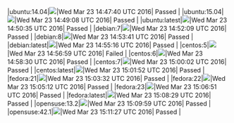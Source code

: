 |ubuntu:14.04|![](https://cdn.rawgit.com/Neilpang/letest/master/status/ubuntu-14.04.svg?1458744460)|Wed Mar 23 14:47:40 UTC 2016| Passed |
|ubuntu:15.04|![](https://cdn.rawgit.com/Neilpang/letest/master/status/ubuntu-15.04.svg?1458744548)|Wed Mar 23 14:49:08 UTC 2016| Passed |
|ubuntu:latest|![](https://cdn.rawgit.com/Neilpang/letest/master/status/ubuntu-latest.svg?1458744635)|Wed Mar 23 14:50:35 UTC 2016| Passed |
|debian:7|![](https://cdn.rawgit.com/Neilpang/letest/master/status/debian-7.svg?1458744729)|Wed Mar 23 14:52:09 UTC 2016| Passed |
|debian:8|![](https://cdn.rawgit.com/Neilpang/letest/master/status/debian-8.svg?1458744821)|Wed Mar 23 14:53:41 UTC 2016| Passed |
|debian:latest|![](https://cdn.rawgit.com/Neilpang/letest/master/status/debian-latest.svg?1458744916)|Wed Mar 23 14:55:16 UTC 2016| Passed |
|centos:5|![](https://cdn.rawgit.com/Neilpang/letest/master/status/centos-5.svg?1458745019)|Wed Mar 23 14:56:59 UTC 2016| Failed |
|centos:6|![](https://cdn.rawgit.com/Neilpang/letest/master/status/centos-6.svg?1458745110)|Wed Mar 23 14:58:30 UTC 2016| Passed |
|centos:7|![](https://cdn.rawgit.com/Neilpang/letest/master/status/centos-7.svg?1458745202)|Wed Mar 23 15:00:02 UTC 2016| Passed |
|centos:latest|![](https://cdn.rawgit.com/Neilpang/letest/master/status/centos-latest.svg?1458745312)|Wed Mar 23 15:01:52 UTC 2016| Passed |
|fedora:21|![](https://cdn.rawgit.com/Neilpang/letest/master/status/fedora-21.svg?1458745412)|Wed Mar 23 15:03:32 UTC 2016| Passed |
|fedora:22|![](https://cdn.rawgit.com/Neilpang/letest/master/status/fedora-22.svg?1458745512)|Wed Mar 23 15:05:12 UTC 2016| Passed |
|fedora:23|![](https://cdn.rawgit.com/Neilpang/letest/master/status/fedora-23.svg?1458745611)|Wed Mar 23 15:06:51 UTC 2016| Passed |
|fedora:latest|![](https://cdn.rawgit.com/Neilpang/letest/master/status/fedora-latest.svg?1458745709)|Wed Mar 23 15:08:29 UTC 2016| Passed |
|opensuse:13.2|![](https://cdn.rawgit.com/Neilpang/letest/master/status/opensuse-13.2.svg?1458745799)|Wed Mar 23 15:09:59 UTC 2016| Passed |
|opensuse:42.1|![](https://cdn.rawgit.com/Neilpang/letest/master/status/opensuse-42.1.svg?1458745887)|Wed Mar 23 15:11:27 UTC 2016| Passed |

